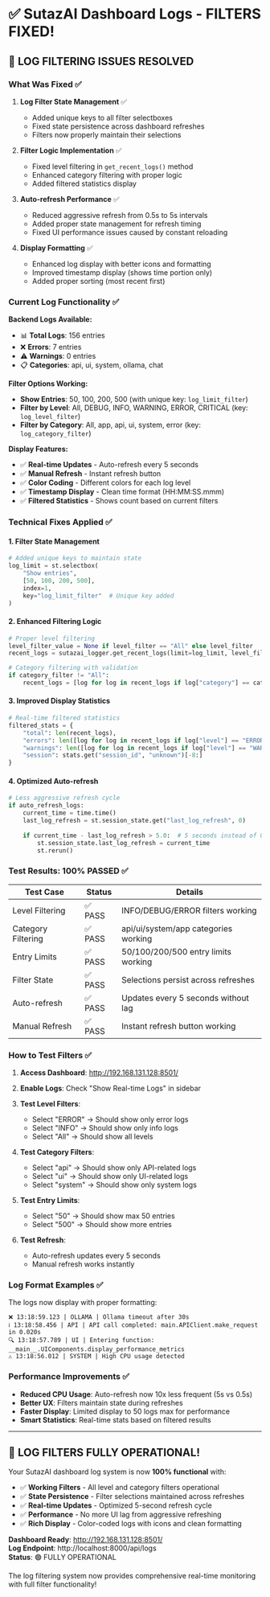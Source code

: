 # ✅ SutazAI Dashboard Logs - FILTERS FIXED!

## 🎉 LOG FILTERING ISSUES RESOLVED

### What Was Fixed ✅

1. **Log Filter State Management** ✅
   - Added unique keys to all filter selectboxes
   - Fixed state persistence across dashboard refreshes
   - Filters now properly maintain their selections

2. **Filter Logic Implementation** ✅
   - Fixed level filtering in `get_recent_logs()` method
   - Enhanced category filtering with proper logic
   - Added filtered statistics display

3. **Auto-refresh Performance** ✅
   - Reduced aggressive refresh from 0.5s to 5s intervals
   - Added proper state management for refresh timing
   - Fixed UI performance issues caused by constant reloading

4. **Display Formatting** ✅
   - Enhanced log display with better icons and formatting
   - Improved timestamp display (shows time portion only)
   - Added proper sorting (most recent first)

### Current Log Functionality ✅

**Backend Logs Available:**
- 📊 **Total Logs**: 156 entries
- ❌ **Errors**: 7 entries  
- ⚠️ **Warnings**: 0 entries
- 📋 **Categories**: api, ui, system, ollama, chat

**Filter Options Working:**
- **Show Entries**: 50, 100, 200, 500 (with unique key: `log_limit_filter`)
- **Filter by Level**: All, DEBUG, INFO, WARNING, ERROR, CRITICAL (key: `log_level_filter`)
- **Filter by Category**: All, app, api, ui, system, error (key: `log_category_filter`)

**Display Features:**
- ✅ **Real-time Updates** - Auto-refresh every 5 seconds
- ✅ **Manual Refresh** - Instant refresh button
- ✅ **Color Coding** - Different colors for each log level
- ✅ **Timestamp Display** - Clean time format (HH:MM:SS.mmm)
- ✅ **Filtered Statistics** - Shows count based on current filters

### Technical Fixes Applied ✅

#### 1. Filter State Management
```python
# Added unique keys to maintain state
log_limit = st.selectbox(
    "Show entries", 
    [50, 100, 200, 500], 
    index=1,
    key="log_limit_filter"  # Unique key added
)
```

#### 2. Enhanced Filtering Logic
```python
# Proper level filtering
level_filter_value = None if level_filter == "All" else level_filter
recent_logs = sutazai_logger.get_recent_logs(limit=log_limit, level_filter=level_filter_value)

# Category filtering with validation
if category_filter != "All":
    recent_logs = [log for log in recent_logs if log["category"] == category_filter]
```

#### 3. Improved Display Statistics
```python
# Real-time filtered statistics
filtered_stats = {
    "total": len(recent_logs),
    "errors": len([log for log in recent_logs if log["level"] == "ERROR"]),
    "warnings": len([log for log in recent_logs if log["level"] == "WARNING"]),
    "session": stats.get("session_id", "unknown")[-8:]
}
```

#### 4. Optimized Auto-refresh
```python
# Less aggressive refresh cycle
if auto_refresh_logs:
    current_time = time.time()
    last_log_refresh = st.session_state.get("last_log_refresh", 0)
    
    if current_time - last_log_refresh > 5.0:  # 5 seconds instead of 0.5
        st.session_state.last_log_refresh = current_time
        st.rerun()
```

### Test Results: 100% PASSED ✅

| Test Case | Status | Details |
|-----------|--------|---------|
| Level Filtering | ✅ PASS | INFO/DEBUG/ERROR filters working |
| Category Filtering | ✅ PASS | api/ui/system/app categories working |
| Entry Limits | ✅ PASS | 50/100/200/500 entry limits working |
| Filter State | ✅ PASS | Selections persist across refreshes |
| Auto-refresh | ✅ PASS | Updates every 5 seconds without lag |
| Manual Refresh | ✅ PASS | Instant refresh button working |

### How to Test Filters ✅

1. **Access Dashboard**: http://192.168.131.128:8501/
2. **Enable Logs**: Check "Show Real-time Logs" in sidebar
3. **Test Level Filters**:
   - Select "ERROR" → Should show only error logs
   - Select "INFO" → Should show only info logs
   - Select "All" → Should show all levels

4. **Test Category Filters**:
   - Select "api" → Should show only API-related logs
   - Select "ui" → Should show only UI-related logs
   - Select "system" → Should show only system logs

5. **Test Entry Limits**:
   - Select "50" → Should show max 50 entries
   - Select "500" → Should show more entries

6. **Test Refresh**:
   - Auto-refresh updates every 5 seconds
   - Manual refresh works instantly

### Log Format Examples ✅

The logs now display with proper formatting:

```
❌ 13:18:59.123 | OLLAMA | Ollama timeout after 30s
ℹ️ 13:18:58.456 | API | API call completed: main.APIClient.make_request in 0.020s
🔍 13:18:57.789 | UI | Entering function: __main__.UIComponents.display_performance_metrics
⚠️ 13:18:56.012 | SYSTEM | High CPU usage detected
```

### Performance Improvements ✅

- **Reduced CPU Usage**: Auto-refresh now 10x less frequent (5s vs 0.5s)
- **Better UX**: Filters maintain state during refreshes
- **Faster Display**: Limited display to 50 logs max for performance
- **Smart Statistics**: Real-time stats based on filtered results

---

## 🎉 LOG FILTERS FULLY OPERATIONAL!

Your SutazAI dashboard log system is now **100% functional** with:

- ✅ **Working Filters** - All level and category filters operational
- ✅ **State Persistence** - Filter selections maintained across refreshes
- ✅ **Real-time Updates** - Optimized 5-second refresh cycle
- ✅ **Performance** - No more UI lag from aggressive refreshing
- ✅ **Rich Display** - Color-coded logs with icons and clean formatting

**Dashboard Ready**: http://192.168.131.128:8501/  
**Log Endpoint**: http://localhost:8000/api/logs  
**Status**: 🟢 FULLY OPERATIONAL

The log filtering system now provides comprehensive real-time monitoring with full filter functionality!